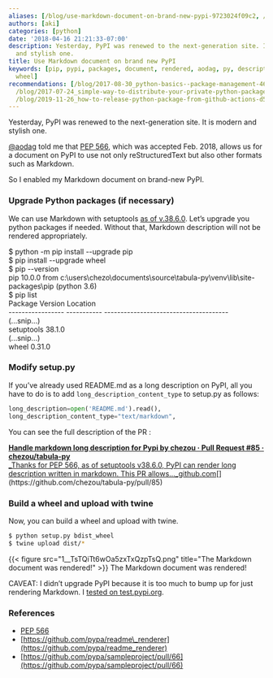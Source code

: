 ```yaml
---
aliases: [/blog/use-markdown-document-on-brand-new-pypi-9723024f09c2, /blog/9723024f09c2]
authors: [aki]
categories: [python]
date: '2018-04-16 21:21:33-07:00'
description: Yesterday, PyPI was renewed to the next-generation site. It is modern
  and stylish one.
title: Use Markdown document on brand new PyPI
keywords: [pip, pypi, packages, document, rendered, aodag, py, description, python,
  wheel]
recommendations: [/blog/2017-08-30_python-basics--package-management-462918458f96/,
  /blog/2017-07-24_simple-way-to-distribute-your-private-python-packages-within-your-organization-fb7af5dbd4c9/,
  /blog/2019-11-26_how-to-release-python-package-from-github-actions-d5a1d8edba6e/]
---
```


Yesterday, PyPI was renewed to the next-generation site. It is modern and stylish one.

[@aodag](http://twitter.com/aodag "Twitter profile for @aodag") told me that [PEP 566](https://www.python.org/dev/peps/pep-0566/#description-content-type-optional), which was accepted Feb. 2018, allows us for a document on PyPI to use not only reStructuredText but also other formats such as Markdown.

So I enabled my Markdown document on brand-new PyPI.

### Upgrade Python packages (if necessary)

We can use Markdown with setuptools [as of v.38.6.0](http://setuptools.readthedocs.io/en/latest/history.html#v38-6-0). Let’s upgrade you python packages if needed. Without that, Markdown description will not be rendered appropriately.

$ python -m pip install --upgrade pip  
$ pip install --upgrade wheel  
$ pip --version  
pip 10.0.0 from c:\\users\\chezo\\documents\\source\\tabula-py\\venv\\lib\\site-packages\\pip (python 3.6)  
$ pip list  
Package           Version     Location  
\----------------- ----------- --------------------------------------  
(...snip...)  
setuptools        38.1.0  
(...snip...)  
wheel             0.31.0

### Modify setup.py

If you’ve already used README.md as a long description on PyPI, all you have to do is to add `long_description_content_type` to setup.py as follows:

```py
long_description=open('README.md').read(),
long_description_content_type="text/markdown",
```

You can see the full description of the PR :

[**Handle markdown long description for Pypi by chezou · Pull Request #85 · chezou/tabula-py**  
_Thanks for PEP 566, as of setuptools v38.6.0, PyPI can render long description written in markdown. This PR allows…_github.com](https://github.com/chezou/tabula-py/pull/85 "https://github.com/chezou/tabula-py/pull/85")[](https://github.com/chezou/tabula-py/pull/85)

### Build a wheel and upload with twine

Now, you can build a wheel and upload with twine.

```sh
$ python setup.py bdist_wheel  
$ twine upload dist/*
```

{{< figure src="1__TsTQiTt6wOa5zxTxQzpTsQ.png" title="The Markdown document was rendered!" >}}
The Markdown document was rendered!

CAVEAT: I didn’t upgrade PyPI because it is too much to bump up for just rendering Markdown. I [tested on test.pypi.org](https://test.pypi.org/project/tabula-py/1.0.0/).

### References

*   [PEP 566](https://www.python.org/dev/peps/pep-0566/#description-content-type-optional)
*   [https://github.com/pypa/readme\_renderer](https://github.com/pypa/readme_renderer)
*   [https://github.com/pypa/sampleproject/pull/66](https://github.com/pypa/sampleproject/pull/66)